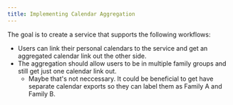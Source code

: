 ```yaml
---
title: Implementing Calendar Aggregation
---
```

<!--more-->

The goal is to create a service that supports the following workflows:
- Users can link their personal calendars to the service and get an aggregated calendar link out the other side.
- The aggregation should allow users to be in multiple family groups and still get just one calendar link out.
    - Maybe that's not neccessary.  It could be beneficial to get have separate calendar exports so they can label them as Family A and Family B.
